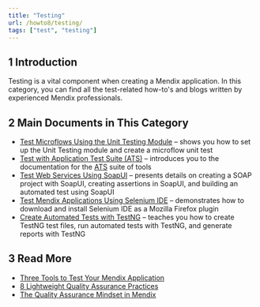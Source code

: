 ```yaml
---
title: "Testing"
url: /howto8/testing/
tags: ["test", "testing"]
---
```


## 1 Introduction

Testing is a vital component when creating a Mendix application. In this category, you can find all the test-related how-to's and blogs written by experienced Mendix professionals.

## 2 Main Documents in This Category

* [Test Microflows Using the Unit Testing Module](/howto8/testing/testing-microflows-using-the-unittesting-module/) – shows you how to set up the Unit Testing module and create a microflow unit test
* [Test with Application Test Suite (ATS)](/howto8/testing/testing-with-application-test-suite/) – introduces you to the documentation for the [ATS](/addons/ats-addon/) suite of tools
* [Test Web Services Using SoapUI](/howto8/testing/testing-web-services-using-soapui/) – presents details on creating a SOAP project with SoapUI, creating assertions in SoapUI, and building an automated test using SoapUI
* [Test Mendix Applications Using Selenium IDE](/howto8/testing/testing-mendix-applications-using-selenium-ide/) – demonstrates how to download and install Selenium IDE as a Mozilla Firefox plugin
* [Create Automated Tests with TestNG](/howto8/testing/create-automated-tests-with-testng/) – teaches you how to create TestNG test files, run automated tests with TestNG, and generate reports with TestNG

## 3 Read More

* [Three Tools to Test Your Mendix Application](https://www.mendix.com/blog/three-tools-to-test-your-mendix-application/)
* [8 Lightweight Quality Assurance Practices](https://www.mendix.com/blog/8-lightweight-quality-assurance-practices/)
* [The Quality Assurance Mindset in Mendix](http://ww2.mendix.com/expert-webinar-quality-assurance.html)
